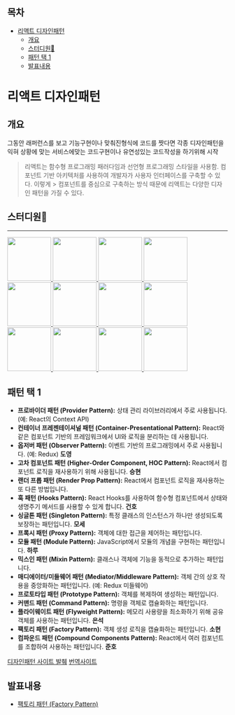 ## 목차

- [리액트 디자인패턴](#리액트-디자인패턴)
  - [개요](#개요)
  - [스터디원🤔](#스터디원)
  - [패턴 택 1](#패턴-택-1)
  - [발표내용](#발표내용)

# 리액트 디자인패턴

## 개요

그동안 래퍼런스를 보고 기능구현이나 맞춰진형식에 코드를 짯다면 각종 디자인패턴을 익혀 상황에 맞는 서비스에맞는 코드구현이나 유연성있는 코드작성을 하기위해 시작

> 리액트는 함수형 프로그래밍 패러다임과 선언형 프로그래밍 스타일을 사용함.
> 컴포넌트 기반 아키텍처를 사용하여 개발자가 사용자 인터페이스를 구축할 수 있다. 이렇게 > 컴포넌트를 중심으로 구축하는 방식 때문에 리액트는 다양한 디자인 패턴을 가질 수 있다.

## 스터디원🤔

---

  <a href="https://github.com/nonjk2">
      <img src="https://github.com/nonjk2.png" width="100" height="100"/>
  </a>
  <a href="https://github.com/helloworld442">
      <img src="https://github.com/helloworld442.png" width="100" height="100"/>
  </a>
  <a href="https://github.com/makepin2r">
      <img src="https://github.com/makepin2r.png" width="100" height="100"/>
  </a>
  <a href="https://github.com/TheON2">
      <img src="https://github.com/TheON2.png" width="100" height="100"/>
  </a>
  <a href="https://github.com/junho01052">
      <img src="https://github.com/junho01052.png" width="100" height="100"/>
  </a>

  <a href="https://github.com/Hyeon12">
      <img src="https://github.com/Hyeon12.png" width="100" height="100"/>
  </a>

  <a href="https://github.com/nayoung3669">
      <img src="https://github.com/nayoung3669.png" width="100" height="100"/>
  </a>

  <a href="https://github.com/doyoung1002">
      <img src="https://github.com/doyoung1002.png" width="100" height="100"/>
  </a>
  <a href="https://github.com/Haru-Im">
      <img src="https://github.com/Haru-Im.png" width="100" height="100"/>
  </a>
  <a href="https://github.com/taehyunkim3">
      <img src="https://github.com/taehyunkim3.png" width="100" height="100"/>
  </a>
  <a href="https://github.com/kangsinbeom">
      <img src="https://github.com/kangsinbeom.png" width="100" height="100"/>
  </a>

  <a href="https://github.com/khu107">
      <img src="https://github.com/khu107.png" width="100" height="100"/>
  </a>

## 패턴 택 1

- **프로바이더 패턴 (Provider Pattern):** 상태 관리 라이브러리에서 주로 사용됩니다. (예: React의 Context API)
- **컨테이너 프레젠테이셔널 패턴 (Container-Presentational Pattern):** React와 같은 컴포넌트 기반의 프레임워크에서 UI와 로직을 분리하는 데 사용됩니다.
- **옵저버 패턴 (Observer Pattern):** 이벤트 기반의 프로그래밍에서 주로 사용됩니다. (예: Redux) **도영**
- **고차 컴포넌트 패턴 (Higher-Order Component, HOC Pattern):** React에서 컴포넌트 로직을 재사용하기 위해 사용됩니다. **승현**
- **랜더 프롭 패턴 (Render Prop Pattern):** React에서 컴포넌트 로직을 재사용하는 또 다른 방법입니다.
- **훅 패턴 (Hooks Pattern):** React Hooks를 사용하여 함수형 컴포넌트에서 상태와 생명주기 메서드를 사용할 수 있게 합니다. **건호**
- **싱글톤 패턴 (Singleton Pattern):** 특정 클래스의 인스턴스가 하나만 생성되도록 보장하는 패턴입니다. **모세**
- **프록시 패턴 (Proxy Pattern):** 객체에 대한 접근을 제어하는 패턴입니다.
- **모듈 패턴 (Module Pattern):** JavaScript에서 모듈의 개념을 구현하는 패턴입니다. **하루**
- **믹스인 패턴 (Mixin Pattern):** 클래스나 객체에 기능을 동적으로 추가하는 패턴입니다.
- **매디에이터/미들웨어 패턴 (Mediator/Middleware Pattern):** 객체 간의 상호 작용을 중앙화하는 패턴입니다. (예: Redux 미들웨어)
- **프로토타입 패턴 (Prototype Pattern):** 객체를 복제하여 생성하는 패턴입니다.
- **커맨드 패턴 (Command Pattern):** 명령을 객체로 캡슐화하는 패턴입니다.
- **플라이웨이트 패턴 (Flyweight Pattern):** 메모리 사용량을 최소화하기 위해 공유 객체를 사용하는 패턴입니다. **은석**
- **팩토리 패턴 (Factory Pattern):** 객체 생성 로직을 캡슐화하는 패턴입니다. **소현**
- **컴파운드 패턴 (Compound Components Pattern):** React에서 여러 컴포넌트를 조합하여 사용하는 패턴입니다. **준호**

[디자인패턴 사이트 발췌](https://www.patterns.dev/posts)
[번역사이트](https://patterns-dev-kr.github.io/)

## 발표내용

- <a href="https://hyeon-e.tistory.com/206">팩토리 패턴 (Factory Pattern)</a>
